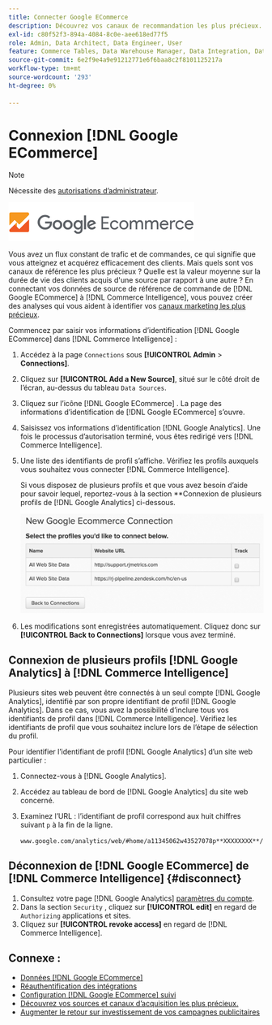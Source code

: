 ```yaml
---
title: Connecter Google ECommerce
description: Découvrez vos canaux de recommandation les plus précieux.
exl-id: c80f52f3-894a-4084-8c0e-aee618ed77f5
role: Admin, Data Architect, Data Engineer, User
feature: Commerce Tables, Data Warehouse Manager, Data Integration, Data Import/Export
source-git-commit: 6e2f9e4a9e91212771e6f6baa8c2f8101125217a
workflow-type: tm+mt
source-wordcount: '293'
ht-degree: 0%

---
```


# Connexion [!DNL Google ECommerce]

>[!NOTE]
>
>Nécessite des [autorisations d’administrateur](../../../administrator/user-management/user-management.md).

![](../../../assets/google-ecommerce-logo.png)

Vous avez un flux constant de trafic et de commandes, ce qui signifie que vous atteignez et acquérez efficacement des clients. Mais quels sont vos canaux de référence les plus précieux ? Quelle est la valeur moyenne sur la durée de vie des clients acquis d&#39;une source par rapport à une autre ? En connectant vos données de source de référence de commande de [!DNL Google ECommerce] à [!DNL Commerce Intelligence], vous pouvez créer des analyses qui vous aident à identifier vos [canaux marketing les plus précieux](../../../data-analyst/analysis/most-value-source-channel.md).

Commencez par saisir vos informations d’identification [!DNL Google ECommerce] dans [!DNL Commerce Intelligence] :

1. Accédez à la page `Connections` sous **[!UICONTROL Admin** > **Connections]**.

1. Cliquez sur **[!UICONTROL Add a New Source]**, situé sur le côté droit de l’écran, au-dessus du tableau `Data Sources`.

1. Cliquez sur l’icône [!DNL Google ECommerce] . La page des informations d’identification de [!DNL Google ECommerce] s’ouvre.

1. Saisissez vos informations d’identification [!DNL Google Analytics]. Une fois le processus d’autorisation terminé, vous êtes redirigé vers [!DNL Commerce Intelligence].

1. Une liste des identifiants de profil s’affiche. Vérifiez les profils auxquels vous souhaitez vous connecter [!DNL Commerce Intelligence].

   Si vous disposez de plusieurs profils et que vous avez besoin d’aide pour savoir lequel, reportez-vous à la section **Connexion de plusieurs profils de [!DNL Google Analytics] ci-dessous.

   ![](../../../assets/conn-mult-ga-profiles.png)<!--{: width="500"}-->

1. Les modifications sont enregistrées automatiquement. Cliquez donc sur **[!UICONTROL Back to Connections]** lorsque vous avez terminé.

## Connexion de plusieurs profils [!DNL Google Analytics] à [!DNL Commerce Intelligence]

Plusieurs sites web peuvent être connectés à un seul compte [!DNL Google Analytics], identifié par son propre identifiant de profil [!DNL Google Analytics]. Dans ce cas, vous avez la possibilité d’inclure tous vos identifiants de profil dans [!DNL Commerce Intelligence]. Vérifiez les identifiants de profil que vous souhaitez inclure lors de l’étape de sélection du profil.

Pour identifier l’identifiant de profil [!DNL Google Analytics] d’un site web particulier :

1. Connectez-vous à [!DNL Google Analytics].
1. Accédez au tableau de bord de [!DNL Google Analytics] du site web concerné.
1. Examinez l’URL : l’identifiant de profil correspond aux huit chiffres suivant `p` à la fin de la ligne.

   `www.google.com/analytics/web/#home/a11345062w43527078p**XXXXXXXX**/`

## Déconnexion de [!DNL Google ECommerce] de [!DNL Commerce Intelligence] {#disconnect}

1. Consultez votre page [!DNL Google Analytics] [paramètres du compte](https://www.google.com/account/about/?hl=en).
1. Dans la section `Security` , cliquez sur **[!UICONTROL edit]** en regard de `Authorizing` applications et sites.
1. Cliquez sur **[!UICONTROL revoke access]** en regard de [!DNL Commerce Intelligence].

## Connexe :

* [Données  [!DNL Google ECommerce] ](../integrations/google-ecommerce-data.md)
* [Réauthentification des intégrations](https://experienceleague.adobe.com/docs/commerce-knowledge-base/kb/how-to/mbi-reauthenticating-integrations.html)
* [Configuration [!DNL Google ECommerce] suivi](https://support.google.com/analytics/answer/1009612?hl=en)
* [Découvrez vos sources et canaux d’acquisition les plus précieux.](../../analysis/most-value-source-channel.md)
* [Augmenter le retour sur investissement de vos campagnes publicitaires](../../analysis/roi-ad-camp.md)
